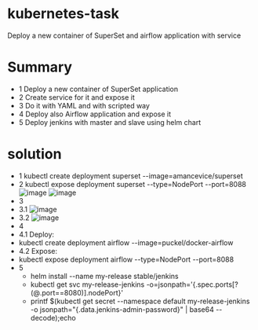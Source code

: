# kubernetes-task
Deploy a new container of SuperSet and airflow application with service


# Summary
- 1 Deploy a new container of SuperSet application
- 2  Create service for it and expose it
- 3 Do it with YAML and with scripted way
- 4 Deploy also Airflow application and expose it
- 5 Deploy jenkins with master and slave using helm chart



# solution
- 1 kubectl create deployment superset --image=amancevice/superset
- 2 kubectl expose deployment superset --type=NodePort --port=8088
![image](https://user-images.githubusercontent.com/113102456/211503621-674e65c0-ac2d-4ad5-b709-13d95f9bb973.png)
![image](https://user-images.githubusercontent.com/113102456/211503674-e9336d2d-70cd-4a9e-bcf7-0ec681097ae8.png)
- 3 
- 3.1 ![image](https://user-images.githubusercontent.com/113102456/220575952-15b9435e-71b7-435b-a499-2ac31a3925e1.png)
- 3.2 ![image](https://user-images.githubusercontent.com/113102456/220576015-ab5a3cb5-1aad-4bd9-bbfd-24727ed9c312.png)
- 4
- 4.1 Deploy:
- kubectl create deployment airflow --image=puckel/docker-airflow
- 4.2 Expose:
- kubectl expose deployment airflow --type=NodePort --port=8088
- 5 
  - helm install --name my-release stable/jenkins
  - kubectl get svc my-release-jenkins -o=jsonpath='{.spec.ports[?(@.port==8080)].nodePort}'
  - printf $(kubectl get secret --namespace default my-release-jenkins -o jsonpath="{.data.jenkins-admin-password}" | base64 --decode);echo
